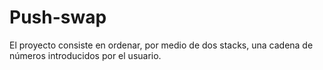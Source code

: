 # Push-swap
El proyecto consiste en ordenar, por medio de dos stacks, una cadena de números introducidos por el usuario.

